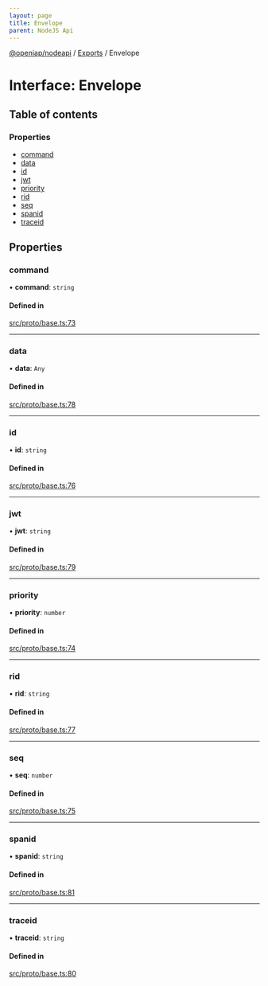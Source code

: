 ```yaml
---
layout: page
title: Envelope
parent: NodeJS Api
---
```

[@openiap/nodeapi](../README) / [Exports](../modules) / Envelope

# Interface: Envelope

## Table of contents

### Properties

- [command](Envelope#command)
- [data](Envelope#data)
- [id](Envelope#id)
- [jwt](Envelope#jwt)
- [priority](Envelope#priority)
- [rid](Envelope#rid)
- [seq](Envelope#seq)
- [spanid](Envelope#spanid)
- [traceid](Envelope#traceid)

## Properties

### command

• **command**: `string`

#### Defined in

[src/proto/base.ts:73](https://github.com/openiap/nodeapi/blob/a6b5438/src/proto/base.ts#L73)

___

### data

• **data**: `Any`

#### Defined in

[src/proto/base.ts:78](https://github.com/openiap/nodeapi/blob/a6b5438/src/proto/base.ts#L78)

___

### id

• **id**: `string`

#### Defined in

[src/proto/base.ts:76](https://github.com/openiap/nodeapi/blob/a6b5438/src/proto/base.ts#L76)

___

### jwt

• **jwt**: `string`

#### Defined in

[src/proto/base.ts:79](https://github.com/openiap/nodeapi/blob/a6b5438/src/proto/base.ts#L79)

___

### priority

• **priority**: `number`

#### Defined in

[src/proto/base.ts:74](https://github.com/openiap/nodeapi/blob/a6b5438/src/proto/base.ts#L74)

___

### rid

• **rid**: `string`

#### Defined in

[src/proto/base.ts:77](https://github.com/openiap/nodeapi/blob/a6b5438/src/proto/base.ts#L77)

___

### seq

• **seq**: `number`

#### Defined in

[src/proto/base.ts:75](https://github.com/openiap/nodeapi/blob/a6b5438/src/proto/base.ts#L75)

___

### spanid

• **spanid**: `string`

#### Defined in

[src/proto/base.ts:81](https://github.com/openiap/nodeapi/blob/a6b5438/src/proto/base.ts#L81)

___

### traceid

• **traceid**: `string`

#### Defined in

[src/proto/base.ts:80](https://github.com/openiap/nodeapi/blob/a6b5438/src/proto/base.ts#L80)
